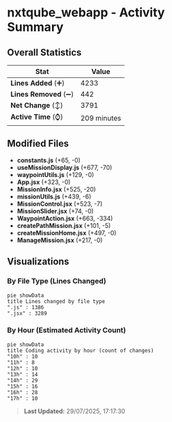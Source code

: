 # nxtqube_webapp - Activity Summary 

## Overall Statistics

| Stat                   | Value                                                             |
| ---------------------- | ----------------------------------------------------------------- |
| **Lines Added** (➕)   | 4233                                          |
| **Lines Removed** (➖) | 442                                        |
| **Net Change** (↕)    | 3791                |
| **Active Time** (⌚)   | 209 minutes |


## Modified Files
- **constants.js** (+65, -0)
- **useMissionDisplay.js** (+677, -70)
- **waypointUtils.js** (+129, -0)
- **App.jsx** (+323, -0)
- **MissionInfo.jsx** (+525, -20)
- **missionUtils.js** (+439, -6)
- **MissionControl.jsx** (+523, -7)
- **MissionSlider.jsx** (+74, -0)
- **WaypointAction.jsx** (+663, -334)
- **createPathMission.jsx** (+101, -5)
- **createMissionHome.jsx** (+497, -0)
- **ManageMission.jsx** (+217, -0)

## Visualizations

### By File Type (Lines Changed)

```mermaid
pie showData
title Lines changed by file type
".js" : 1386
".jsx" : 3289
```

### By Hour (Estimated Activity Count)

```mermaid
pie showData
title Coding activity by hour (count of changes)
"10h" : 10
"11h" : 8
"12h" : 10
"13h" : 14
"14h" : 29
"15h" : 16
"16h" : 28
"17h" : 10
```


> **Last Updated:** 29/07/2025, 17:17:30